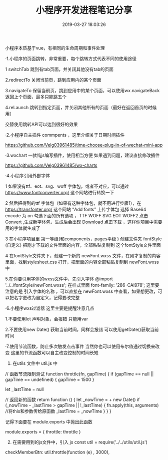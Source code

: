 ﻿---
title: 小程序开发进程笔记分享
date: 2019-03-27 18:03:26
tags:
---


小程序本质基于vue，有相同的生命周期和事件处理



·1.小程序的页面跳转，非常重要，每个跳转方式代表不同的使用途径


1 switchTab   跳到有tab页面，并关闭其他没有tab的页面


2.redirectTo    关闭当前页，跳到应用内的某个页面


3.navigateTo   保留当前页，跳到应用中的某个页面，可以使用wx.navigateBack  返回上个页面，最多只能跳五个


4.reLaunch   跳转到指定页面，并关闭其他所有的页面（最好在返回首页的时候用）

交替使用跳转API可以达到很好的效果




·2.小程序自主插件  commpents  ，这里介绍关于日期时间插件


https://github.com/Velg03961485/time-choose-plug-in-of-wechat-mini-app

·3.wxchart 一款纯js编写插件，使用相当方便  如果遇到问题，建议直接修改插件

https://github.com/Velg03961485/wx-charts




·4.小程序引用外部字体

1   如果没有ttf、eot、svg、woff   字体包，或者不对应，可以通过
https://www.fontconverter.org/    这个网站进行转换一下

2  然后把得到的ttf  字体包（如果有这种字体包，就不用进行步骤1），在
https://transfonter.org/    这个网站
“Add fonts”   上传字体包
选择 Base64 encode    为 on
勾选下面的所有选项   ，TTF  WOFF  SVG  EOT WOFF2
点击  Convert    ,生成新字体包，生成后会出现  Download 
点击下载      ，这样你项目中需要用的字体就生成了


3  在小程序项目里  第一等级(和components，pages平级 ) 创建文件夹 fontStyle (自定义) 
把刚才下载的文件里面的内容，全部粘贴复制到  这个fontStyle文件里面

4   在fontStyle文件夹下，创建一个新的 newFont.wxss   文件，在刚才复制的内容里面，找到stylesheet.css     打开，把里面的内容全部粘贴复制到 newFont.wxss中

5.在你要引用字体的wxss文件中，先引入字体  @import '../../fontStyle/newFont.wxss';
在样式里面   font-family: '286-CAI978';
这里要注意的是  引入字体的名称  ，可以直接在 newFont.wxss 中查看，如果想更改，可以把名字更改为自定义，记得要改完整



·6.小程序wxs过滤器  这里主要是提醒注意几点


1.不要使用let 声明对象，会报错  只能用var

2.不要使用new Date()  获取当前时间，同样会报错
	可以使用getDate()获取当前时间




·7.使用节流函数，防止多次触发点击事件
	当然你也可以使用布尔值通过切换来改变
这里的节流函数可以自主改变控制的时间长短


1.  在utils  文件中 util.js     中

  // 函数节流限制测试
function throttle(fn, gapTime) {
  if (gapTime == null || gapTime == undefined) {
    gapTime = 1500
  }

  let _lastTime = null

  // 返回新的函数
  return function () {
    let _nowTime = + new Date()
    if (_nowTime - _lastTime > gapTime || !_lastTime) {
      fn.apply(this, arguments)   //将this和参数传给原函数
      _lastTime = _nowTime
    }
  }
}


记得下面要在 module.exports   中抛出此函数

module.exports = {
  throttle: throttle
}


2. 在需要用到的js文件中，引入 js
const util = require('../../utils/util.js')

checkMemberBtn: util.throttle(function (e) , 3000),